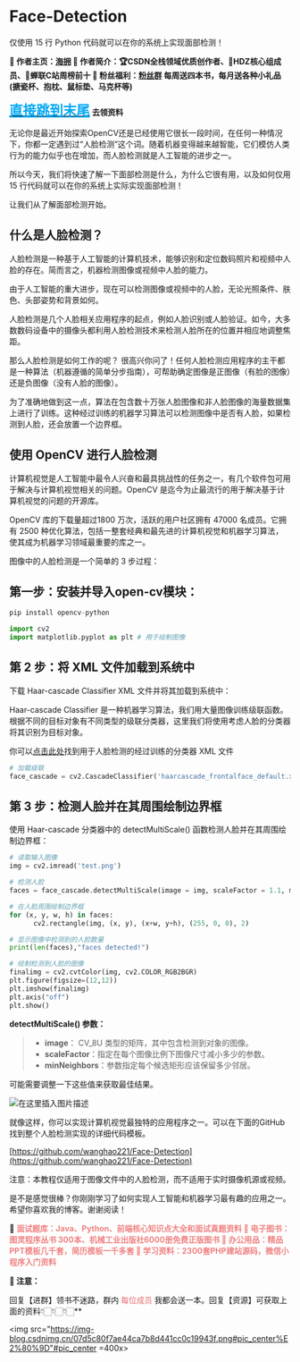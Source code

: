 # Face-Detection
仅使用 15 行 Python 代码就可以在你的系统上实现面部检测！

**🌊 作者主页：[海拥](https://haiyong.blog.csdn.net/)
🌊 作者简介：🏆CSDN全栈领域优质创作者、🥇HDZ核心组成员、🥈蝉联C站周榜前十
🌊 粉丝福利：[粉丝群](https://app.yinxiang.com/fx/8aa8eb1b-7d45-4793-a160-b990d9da2e75) 每周送四本书，每月送各种小礼品(搪瓷杯、抱枕、鼠标垫、马克杯等)**

<a href="#jump99"><font size="5" color="#03a9f4"><b><u>直接跳到末尾</u></b></font></a>  **去领资料**

无论你是最近开始探索OpenCV还是已经使用它很长一段时间，在任何一种情况下，你都一定遇到过“人脸检测”这个词。随着机器变得越来越智能，它们模仿人类行为的能力似乎也在增加，而人脸检测就是人工智能的进步之一。

所以今天，我们将快速了解一下面部检测是什么，为什么它很有用，以及如何仅用 15 行代码就可以在你的系统上实际实现面部检测！

让我们从了解面部检测开始。

## 什么是人脸检测？

人脸检测是一种基于人工智能的计算机技术，能够识别和定位数码照片和视频中人脸的存在。简而言之，机器检测图像或视频中人脸的能力。

由于人工智能的重大进步，现在可以检测图像或视频中的人脸，无论光照条件、肤色、头部姿势和背景如何。

人脸检测是几个人脸相关应用程序的起点，例如人脸识别或人脸验证。如今，大多数数码设备中的摄像头都利用人脸检测技术来检测人脸所在的位置并相应地调整焦距。

那么人脸检测是如何工作的呢？
很高兴你问了！任何人脸检测应用程序的主干都是一种算法（机器遵循的简单分步指南），可帮助确定图像是正图像（有脸的图像）还是负图像（没有人脸的图像）。

为了准确地做到这一点，算法在包含数十万张人脸图像和非人脸图像的海量数据集上进行了训练。这种经过训练的机器学习算法可以检测图像中是否有人脸，如果检测到人脸，还会放置一个边界框。

## 使用 OpenCV 进行人脸检测
计算机视觉是人工智能中最令人兴奋和最具挑战性的任务之一，有几个软件包可用于解决与计算机视觉相关的问题。OpenCV 是迄今为止最流行的用于解决基于计算机视觉的问题的开源库。

OpenCV 库的下载量超过1800 万次，活跃的用户社区拥有 47000 名成员。它拥有 2500 种优化算法，包括一整套经典和最先进的计算机视觉和机器学习算法，使其成为机器学习领域最重要的库之一。

图像中的人脸检测是一个简单的 3 步过程：

## 第一步：安装并导入open-cv模块：

```python
pip install opencv-python
```

```python
import cv2
import matplotlib.pyplot as plt # 用于绘制图像
```

## 第 2 步：将 XML 文件加载到系统中
下载 Haar-cascade Classifier XML 文件并将其加载到系统中：

Haar-cascade Classifier 是一种机器学习算法，我们用大量图像训练级联函数。根据不同的目标对象有不同类型的级联分类器，这里我们将使用考虑人脸的分类器将其识别为目标对象。

你可以[点击此处](https://github.com/wanghao221/Face-Detection/blob/main/haarcascade_frontalface_default.xml)找到用于人脸检测的经过训练的分类器 XML 文件


```python
# 加载级联
face_cascade = cv2.CascadeClassifier('haarcascade_frontalface_default.xml')
```
## 第 3 步：检测人脸并在其周围绘制边界框
使用 Haar-cascade 分类器中的 detectMultiScale() 函数检测人脸并在其周围绘制边界框：

```python
# 读取输入图像
img = cv2.imread('test.png')

# 检测人脸
faces = face_cascade.detectMultiScale(image = img, scaleFactor = 1.1, minNeighbors = 5)

# 在人脸周围绘制边界框
for (x, y, w, h) in faces:
      cv2.rectangle(img, (x, y), (x+w, y+h), (255, 0, 0), 2)

# 显示图像中检测到的人脸数量
print(len(faces),"faces detected!")

# 绘制检测到人脸的图像
finalimg = cv2.cvtColor(img, cv2.COLOR_RGB2BGR)
plt.figure(figsize=(12,12))
plt.imshow(finalimg) 
plt.axis("off")
plt.show()
```
**detectMultiScale() 参数：**

>  - **image**： CV_8U 类型的矩阵，其中包含检测到对象的图像。
>  - **scaleFactor**：指定在每个图像比例下图像尺寸减小多少的参数。
>  - **minNeighbors**：参数指定每个候选矩形应该保留多少邻居。

可能需要调整一下这些值来获取最佳结果。

![在这里插入图片描述](https://img-blog.csdnimg.cn/dd5e455cf04d43ed953ef5004d97fdaa.png)


就像这样，你可以实现计算机视觉最独特的应用程序之一。可以在下面的GitHub找到整个人脸检测实现的详细代码模板。

[https://github.com/wanghao221/Face-Detection](https://github.com/wanghao221/Face-Detection)

注意：本教程仅适用于图像文件中的人脸检测，而不适用于实时摄像机源或视频。

是不是感觉很棒？你刚刚学习了如何实现人工智能和机器学习最有趣的应用之一。希望你喜欢我的博客。谢谢阅读！

🌊 <font color="#F08080">**面试题库：Java、Python、前端核心知识点大全和面试真题资料
🌊 电子图书：图灵程序丛书 300本、机械工业出版社6000册免费正版图书
🌊 办公用品：精品PPT模板几千套，简历模板一千多套
🌊 学习资料：2300套PHP建站源码，微信小程序入门资料**</font>

**📣 注意：**

回复【进群】领书不迷路，群内 <font color="#e66b6d">每位成员</font> 我都会送一本。回复【资源】可获取上面的资料👇🏻👇🏻👇🏻**

<img src="https://img-blog.csdnimg.cn/07d5c80f7ae44ca7b8d441cc0c19943f.png#pic_center%E2%80%9D"#pic_center =400x>
